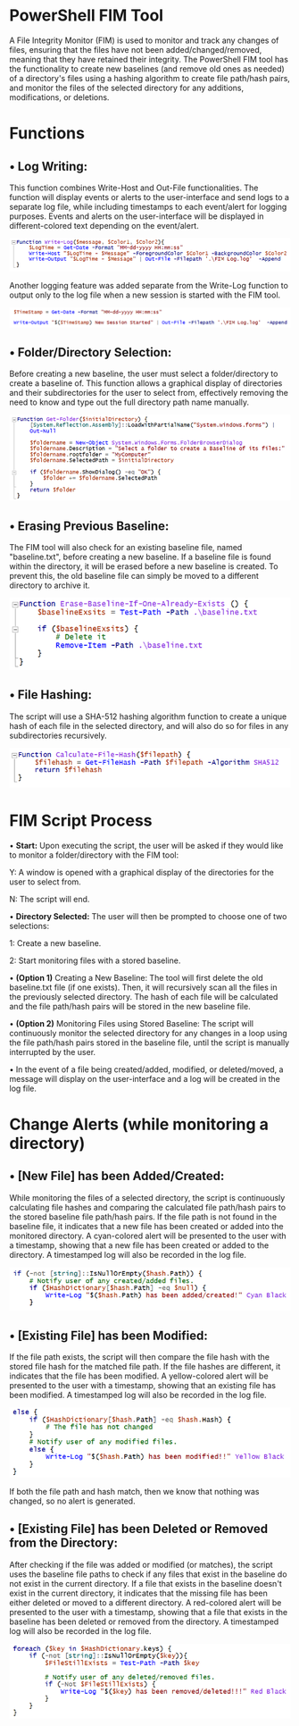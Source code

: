 # PowerShell FIM Tool

A File Integrity Monitor (FIM) is used to monitor and track any changes of files, ensuring that the files have not been added/changed/removed, meaning that they have retained their integrity. The PowerShell FIM tool has the functionality to create new baselines (and remove old ones as needed) of a directory's files using a hashing algorithm to create file path/hash pairs, and monitor the files of the selected directory for any additions, modifications, or deletions.

# Functions
## •	Log Writing:
This function combines Write-Host and Out-File functionalities. The function will display events or alerts to the user-interface and send logs to a separate log file, while including timestamps to each event/alert for logging purposes. Events and alerts on the user-interface will be displayed in different-colored text depending on the event/alert.

![image](https://github.com/mohammedshahwan/PowerShell-FIM-Tool/blob/main/assets/1.png)

Another logging feature was added separate from the Write-Log function to output only to the log file when a new session is started with the FIM tool.

![image](https://github.com/mohammedshahwan/PowerShell-FIM-Tool/blob/main/assets/2.png)

## •	Folder/Directory Selection:
Before creating a new baseline, the user must select a folder/directory to create a baseline of. This function allows a graphical display of directories and their subdirectories for the user to select from, effectively removing the need to know and type out the full directory path name manually.

![image](https://github.com/mohammedshahwan/PowerShell-FIM-Tool/blob/main/assets/3.png)

## •	Erasing Previous Baseline:
The FIM tool will also check for an existing baseline file, named "baseline.txt", before creating a new baseline. If a baseline file is found within the directory, it will be erased before a new baseline is created. To prevent this, the old baseline file can simply be moved to a different directory to archive it.

![image](https://github.com/mohammedshahwan/PowerShell-FIM-Tool/blob/main/assets/4.png)


## •	File Hashing:
The script will use a SHA-512 hashing algorithm function to create a unique hash of each file in the selected directory, and will also do so for files in any subdirectories recursively.

![image](https://github.com/mohammedshahwan/PowerShell-FIM-Tool/blob/main/assets/5.png)


# FIM Script Process
•	<b>Start:</b> Upon executing the script, the user will be asked if they would like to monitor a folder/directory with the FIM tool:</b>

  Y: A window is opened with a graphical display of the directories for the user to select from.

  N: The script will end.

•	<b>Directory Selected:</b> The user will then be prompted to choose one of two selections:

  1: Create a new baseline.

  2: Start monitoring files with a stored baseline.

•	<b>(Option 1)</b> Creating a New Baseline: The tool will first delete the old baseline.txt file (if one exists). Then, it will recursively scan all the files in the previously selected directory. The hash of each file will be calculated and the file path/hash pairs will be stored in the new baseline file.

•	<b>(Option 2)</b> Monitoring Files using Stored Baseline: The script will continuously monitor the selected directory for any changes in a loop using the file path/hash pairs stored in the baseline file, until the script is manually interrupted by the user.

•	In the event of a file being created/added, modified, or deleted/moved, a message will display on the user-interface and a log will be created in the log file.

# Change Alerts (while monitoring a directory)
## •	[New File] has been Added/Created:
While monitoring the files of a selected directory, the script is continuously calculating file hashes and comparing the calculated file path/hash pairs to the stored baseline file path/hash pairs.
If the file path is not found in the baseline file, it indicates that a new file has been created or added into the monitored directory.
A cyan-colored alert will be presented to the user with a timestamp, showing that a new file has been created or added to the directory. A timestamped log will also be recorded in the log file.

![image](https://github.com/mohammedshahwan/PowerShell-FIM-Tool/blob/main/assets/6.png)

## •	[Existing File] has been Modified:
If the file path exists, the script will then compare the file hash with the stored file hash for the matched file path.
If the file hashes are different, it indicates that the file has been modified.
A yellow-colored alert will be presented to the user with a timestamp, showing that an existing file has been modified. A timestamped log will also be recorded in the log file.

![image](https://github.com/mohammedshahwan/PowerShell-FIM-Tool/blob/main/assets/7.png)

If both the file path and hash match, then we know that nothing was changed, so no alert is generated.

## •	[Existing File] has been Deleted or Removed from the Directory:
After checking if the file was added or modified (or matches), the script uses the baseline file paths to check if any files that exist in the baseline do not exist in the current directory.
If a file that exists in the baseline doesn't exist in the current directory, it indicates that the missing file has been either deleted or moved to a different directory.
A red-colored alert will be presented to the user with a timestamp, showing that a file that exists in the baseline has been deleted or removed from the directory. A timestamped log will also be recorded in the log file.

![image](https://github.com/mohammedshahwan/PowerShell-FIM-Tool/blob/main/assets/8.png)
